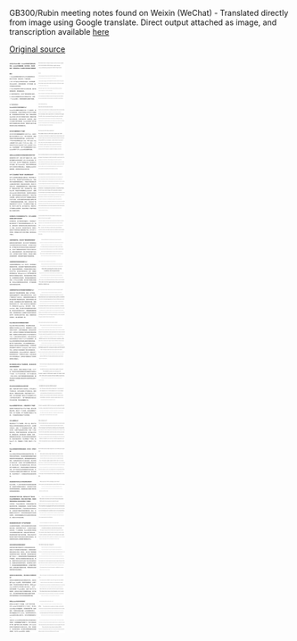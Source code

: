 GB300/Rubin meeting notes found on Weixin (WeChat) - Translated directly from image using Google translate. Direct output attached as image, and transcription available [here](https://docs.google.com/document/d/1lT6AjzYFBShTOYVg6Xpw90Niy1RDbGssQJAaYCUyMNQ/edit?usp=sharing)

[Original source](https://mp.weixin.qq.com/s?chksm=c0a89024f7df1932940025a12e41f043c1fc11dd866b872cbafdee291403741feae801704556&amp;exptype=unsubscribed_card_recommend_article_u2i_mainprocess_coarse_sort_tlfeeds&amp;ranksessionid=1740099373_1&amp;mid=2247548633&amp;sn=96872a11b1da6ceb28e1340403a37298&amp;idx=2&amp;__biz=MzkwMjA4NTUyMg%3D%3D&amp;scene=169&amp;subscene=200&amp;sessionid=1740099373&amp;flutter_pos=4&amp;clicktime=1740099418&amp;enterid=1740099418&amp;finder_biz_enter_id=5&amp;ascene=56&amp;fasttmpl_type=0&amp;fasttmpl_fullversion=7612736-en_US-zip&amp;fasttmpl_flag=0&amp;realreporttime=1740099418029&amp;devicetype=android-35&amp;version=28003842&amp;nettype=WIFI&amp;lang=en&amp;session_us=gh_7c3a3226b29f&amp;exportkey=n_ChQIAhIQVzjBHd4Z5eLnvWG5JzYapRLtAQIE97dBBAEAAAAAAMu6Etp5MfMAAAAOpnltbLcz9gKNyK89dVj0dtuihAsPgblVnled1MT7i8nUTGjveKgGeajVRHFpHavhWYTuVhLMkJ1yBDAsXsNTVX%2Fi7HgLpro%2FxUsuhNJ2V%2BLNsOGzHwvkESOuQz1%2Bax68ygnBpOovwx42BybrE0Dq2hDjr8Qt4mNrKtQfmJ0uTVSAIof0Uv3Ivb7Hn%2BW7pJrY8%2BOlY4UfVgVlp3aQfmtGzQ0mRFubYYgVbND9wQEdFijwqLPx9qxVQxh%2BAMCyEi6iUaCC4GC7AsXjWUagYp0Bn34AOvh%2BLw%3D%3D&amp;pass_ticket=1Z18qvVXQFlpYbezNfgQfxV9ZJYHWHP97uNYdzlXf1ELWnuSmEc4tlHI46eQxxdV&amp;wx_header=3)

![](https://github.com/FistOfHit/SixRackUnits/blob/main/other_sources/gb300_meeting_notes/meeting_notes_chinese.jpg)
![](https://github.com/FistOfHit/SixRackUnits/blob/main/other_sources/gb300_meeting_notes/meeting_notes_english.jpg)
